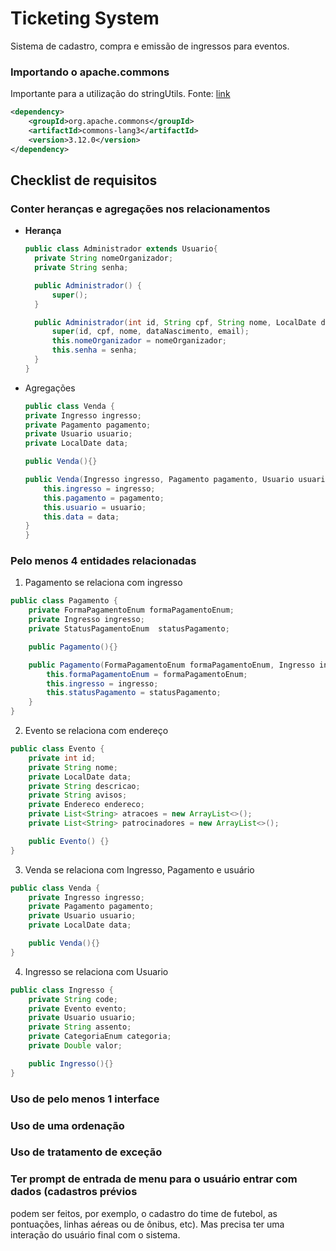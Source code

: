 # Ticketing System
Sistema de cadastro, compra e emissão de ingressos para eventos.

### Importando o apache.commons
Importante para a utilização do stringUtils. Fonte: [link](https://how.dev/answers/what-is-the-stringutilsrightpad-method-in-java)
```xml
<dependency>
    <groupId>org.apache.commons</groupId>
    <artifactId>commons-lang3</artifactId>
    <version>3.12.0</version>
</dependency>
```

## Checklist de requisitos
### Conter heranças e agregações nos relacionamentos
- **Herança**
  ```java
  public class Administrador extends Usuario{
    private String nomeOrganizador;
    private String senha;

    public Administrador() {
        super();
    }

    public Administrador(int id, String cpf, String nome, LocalDate dataNascimento, String email, String nomeOrganizador, String senha) {
        super(id, cpf, nome, dataNascimento, email);
        this.nomeOrganizador = nomeOrganizador;
        this.senha = senha;
    }
  }
    ```

- Agregações
  ```java
  public class Venda {
  private Ingresso ingresso;
  private Pagamento pagamento;
  private Usuario usuario;
  private LocalDate data;

  public Venda(){}

  public Venda(Ingresso ingresso, Pagamento pagamento, Usuario usuario, LocalDate data) {
      this.ingresso = ingresso;
      this.pagamento = pagamento;
      this.usuario = usuario;
      this.data = data;
  }
  }
  ```

### Pelo menos 4 entidades relacionadas
1. Pagamento se relaciona com ingresso
```java
public class Pagamento {
    private FormaPagamentoEnum formaPagamentoEnum;
    private Ingresso ingresso;
    private StatusPagamentoEnum  statusPagamento;

    public Pagamento(){}

    public Pagamento(FormaPagamentoEnum formaPagamentoEnum, Ingresso ingresso, StatusPagamentoEnum statusPagamento) {
        this.formaPagamentoEnum = formaPagamentoEnum;
        this.ingresso = ingresso;
        this.statusPagamento = statusPagamento;
    }
}
```

2. Evento se relaciona com endereço
```java
public class Evento {
    private int id;
    private String nome;
    private LocalDate data;
    private String descricao;
    private String avisos;
    private Endereco endereco;
    private List<String> atracoes = new ArrayList<>();
    private List<String> patrocinadores = new ArrayList<>();

    public Evento() {}
}
```

3. Venda se relaciona com Ingresso, Pagamento e usuário
```java
public class Venda {
    private Ingresso ingresso;
    private Pagamento pagamento;
    private Usuario usuario;
    private LocalDate data;

    public Venda(){}
}
```

4. Ingresso se relaciona com Usuario
```java
public class Ingresso {
    private String code;
    private Evento evento;
    private Usuario usuario;
    private String assento;
    private CategoriaEnum categoria;
    private Double valor;

    public Ingresso(){}
}
```

### Uso de pelo menos 1 interface

### Uso de uma ordenação

### Uso de tratamento de exceção

### Ter prompt de entrada de menu para o usuário entrar com dados (cadastros prévios
podem ser feitos, por exemplo, o cadastro do time de futebol, as pontuações, linhas
aéreas ou de ônibus, etc). Mas precisa ter uma interação do usuário final com o
sistema.